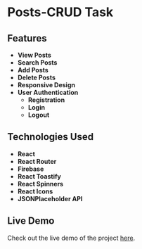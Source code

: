 # Posts-CRUD Task

## Features

- **View Posts**
- **Search Posts**
- **Add Posts**
- **Delete Posts**
- **Responsive Design**
- **User Authentication**
  - **Registration**
  - **Login**
  - **Logout**

## Technologies Used

- **React**
- **React Router**
- **Firebase**
- **React Toastify**
- **React Spinners**
- **React Icons**
- **JSONPlaceholder API**

## Live Demo

Check out the live demo of the project [here](https://post-crud-habidhossen.web.app/).

